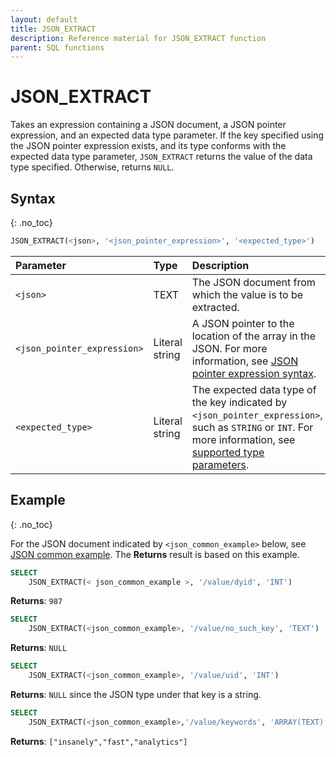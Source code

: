 ```yaml
---
layout: default
title: JSON_EXTRACT
description: Reference material for JSON_EXTRACT function
parent: SQL functions
---
```


# JSON_EXTRACT

Takes an expression containing a JSON document, a JSON pointer expression, and an expected data type parameter. If the key specified using the JSON pointer expression exists, and its type conforms with the expected data type parameter, `JSON_EXTRACT` returns the value of the data type specified. Otherwise, returns `NULL`.

## Syntax
{: .no_toc}

```sql
​​JSON_EXTRACT(<json>, '<json_pointer_expression>', '<expected_type>')
```

| Parameter                   | Type           | Description                                                                                       |
| :--------------------------- | :-------------- | :------------------------------------------------------------------------------------------------- |
| `<json>`                    | TEXT           | The JSON document from which the value is to be extracted.                                        |
| `<json_pointer_expression>` | Literal string | A JSON pointer to the location of the array in the JSON. For more information, see [JSON pointer expression syntax](./index.md#json-pointer-expression-syntax).                                 |
| `<expected_type>`           | Literal string | The expected data type of the key indicated by `<json_pointer_expression>`, such as `STRING` or `INT`. For more information, see [supported type parameters](index.md#supported-type-parameters). |

## Example
{: .no_toc}

For the JSON document indicated by `<json_common_example>` below, see [JSON common example](./index.md#json-common-example). The **Returns** result is based on this example.

```sql
SELECT
    JSON_EXTRACT(< json_common_example >, '/value/dyid', 'INT')
```

**Returns**: `987`

```sql
SELECT
    JSON_EXTRACT(<json_common_example>, '/value/no_such_key', 'TEXT')
```

**Returns**: `NULL`

```sql
SELECT
    JSON_EXTRACT(<json_common_example>, '/value/uid', 'INT')
```

**Returns**: `NULL` since the JSON type under that key is a string.

```sql
SELECT
    JSON_EXTRACT(<json_common_example>,'/value/keywords', 'ARRAY(TEXT)')
```

**Returns**: `["insanely","fast","analytics"]`
